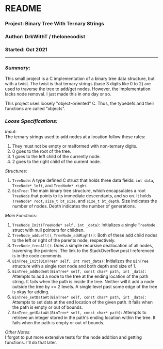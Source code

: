 # README #
### Project: Binary Tree With Ternary Strings ###
### Author: DrkWithT / thelonecodist ###
### Started: Oct 2021 ###
---
### _Summary:_ ###
This small project is a C implementation of a binary tree data structure, but with a twist. The twist is that ternary strings (base 3 digits like 0 to 2) are used to traverse the tree to add/get nodes. However, the implementation lacks node removal. I just made this in one day or so.  

This project uses loosely "object-oriented" C. Thus, the typedefs and their functions are called "objects".  

### _Loose Specifications:_ ###
_Input:_  
The ternary strings used to add nodes at a location follow these rules:
 1. They must not be empty or malformed with non-ternary digits.
 2. 0 goes to the root of the tree.
 3. 1 goes to the left child of the currently node.
 4. 2 goes to the right child of the current node.

_Structures:_  
 1. `TreeNode`: A type defined C struct that holds three data fields: `int data`, `TreeNode* left`, and `TreeNode* right`.  
 2. `BinTree`: The main binary tree structure, which encapsulates a root `TreeNode` that points to its immediate descendants, and so on. It holds `TreeNode* root`, `size_t bt_size`, and `size_t bt_depth`. Size indicates the number of nodes. Depth indicates the number of generations.  

_Main Functions:_  
 1. `TreeNode_Init(TreeNode* self, int _data)`: Initializes a single `TreeNode` struct with null pointers for children.
 2. `TreeNode_addLeft()`, `TreeNode_addRight()`: Both of these add child nodes to the left or right of the parents node, respectively.  
 3. `TreeNode_freeAll()`: Does a simple recursive deallocation of all nodes, traversing the pointers. The link to the StackOverflow post I referenced is in the code comments.  
 4. `BinTree_Init(BinTree* self, int root_data)`: Initializes the `BinTree` structure with a single root node and both depth and size of 1.  
 5. `BinTree_addNodeAt(BinTree* self, const char* path, int _data)`: Attempts to add a node to the tree at the ending location of the path string. It fails when the path is inside the tree. Neither will it add a node outside the tree by >= 2 levels. A single level past some edge of the tree is okay for adding.  
 6. `BinTree_setDataAt(BinTree* self, const char* path, int _data)`: Attempts to set data at the end location of the given path. It fails when the path is empty or out of bounds.  
 7. `BinTree_getDataAt(BinTree* self, const char* path)`: Attempts to retrieve an integer stored in the path's ending location within the tree. It fails when the path is empty or out of bounds.  

_Other Notes:_  
I forgot to put more extensive tests for the node addition and getting functions. I'll do that later.
